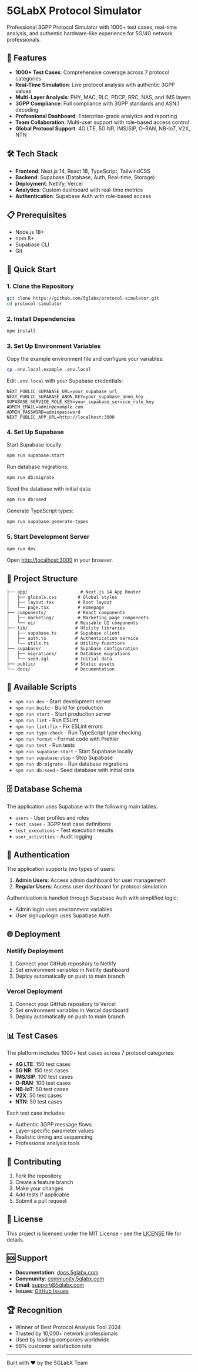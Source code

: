 # 5GLabX Protocol Simulator

Professional 3GPP Protocol Simulator with 1000+ test cases, real-time analysis, and authentic hardware-like experience for 5G/4G network professionals.

## 🚀 Features

- **1000+ Test Cases**: Comprehensive coverage across 7 protocol categories
- **Real-Time Simulation**: Live protocol analysis with authentic 3GPP values
- **Multi-Layer Analysis**: PHY, MAC, RLC, PDCP, RRC, NAS, and IMS layers
- **3GPP Compliance**: Full compliance with 3GPP standards and ASN.1 decoding
- **Professional Dashboard**: Enterprise-grade analytics and reporting
- **Team Collaboration**: Multi-user support with role-based access control
- **Global Protocol Support**: 4G LTE, 5G NR, IMS/SIP, O-RAN, NB-IoT, V2X, NTN

## 🛠️ Tech Stack

- **Frontend**: Next.js 14, React 18, TypeScript, TailwindCSS
- **Backend**: Supabase (Database, Auth, Real-time, Storage)
- **Deployment**: Netlify, Vercel
- **Analytics**: Custom dashboard with real-time metrics
- **Authentication**: Supabase Auth with role-based access

## 📋 Prerequisites

- Node.js 18+ 
- npm 8+
- Supabase CLI
- Git

## 🚀 Quick Start

### 1. Clone the Repository

```bash
git clone https://github.com/5glabx/protocol-simulator.git
cd protocol-simulator
```

### 2. Install Dependencies

```bash
npm install
```

### 3. Set Up Environment Variables

Copy the example environment file and configure your variables:

```bash
cp .env.local.example .env.local
```

Edit `.env.local` with your Supabase credentials:

```env
NEXT_PUBLIC_SUPABASE_URL=your_supabase_url
NEXT_PUBLIC_SUPABASE_ANON_KEY=your_supabase_anon_key
SUPABASE_SERVICE_ROLE_KEY=your_supabase_service_role_key
ADMIN_EMAIL=admin@example.com
ADMIN_PASSWORD=adminpassword
NEXT_PUBLIC_APP_URL=http://localhost:3000
```

### 4. Set Up Supabase

Start Supabase locally:

```bash
npm run supabase:start
```

Run database migrations:

```bash
npm run db:migrate
```

Seed the database with initial data:

```bash
npm run db:seed
```

Generate TypeScript types:

```bash
npm run supabase:generate-types
```

### 5. Start Development Server

```bash
npm run dev
```

Open [http://localhost:3000](http://localhost:3000) in your browser.

## 📁 Project Structure

```
├── app/                    # Next.js 14 App Router
│   ├── globals.css        # Global styles
│   ├── layout.tsx         # Root layout
│   └── page.tsx           # Homepage
├── components/            # React components
│   ├── marketing/         # Marketing page components
│   └── ui/               # Reusable UI components
├── lib/                  # Utility libraries
│   ├── supabase.ts       # Supabase client
│   ├── auth.ts           # Authentication service
│   └── utils.ts          # Utility functions
├── supabase/             # Supabase configuration
│   ├── migrations/       # Database migrations
│   └── seed.sql          # Initial data
├── public/               # Static assets
└── docs/                 # Documentation
```

## 🎯 Available Scripts

- `npm run dev` - Start development server
- `npm run build` - Build for production
- `npm run start` - Start production server
- `npm run lint` - Run ESLint
- `npm run lint:fix` - Fix ESLint errors
- `npm run type-check` - Run TypeScript type checking
- `npm run format` - Format code with Prettier
- `npm run test` - Run tests
- `npm run supabase:start` - Start Supabase locally
- `npm run supabase:stop` - Stop Supabase
- `npm run db:migrate` - Run database migrations
- `npm run db:seed` - Seed database with initial data

## 🗄️ Database Schema

The application uses Supabase with the following main tables:

- `users` - User profiles and roles
- `test_cases` - 3GPP test case definitions
- `test_executions` - Test execution results
- `user_activities` - Audit logging

## 🔐 Authentication

The application supports two types of users:

1. **Admin Users**: Access admin dashboard for user management
2. **Regular Users**: Access user dashboard for protocol simulation

Authentication is handled through Supabase Auth with simplified logic:
- Admin login uses environment variables
- User signup/login uses Supabase Auth

## 🌐 Deployment

### Netlify Deployment

1. Connect your GitHub repository to Netlify
2. Set environment variables in Netlify dashboard
3. Deploy automatically on push to main branch

### Vercel Deployment

1. Connect your GitHub repository to Vercel
2. Set environment variables in Vercel dashboard
3. Deploy automatically on push to main branch

## 📊 Test Cases

The platform includes 1000+ test cases across 7 protocol categories:

- **4G LTE**: 150 test cases
- **5G NR**: 150 test cases  
- **IMS/SIP**: 100 test cases
- **O-RAN**: 100 test cases
- **NB-IoT**: 50 test cases
- **V2X**: 50 test cases
- **NTN**: 50 test cases

Each test case includes:
- Authentic 3GPP message flows
- Layer-specific parameter values
- Realistic timing and sequencing
- Professional analysis tools

## 🤝 Contributing

1. Fork the repository
2. Create a feature branch
3. Make your changes
4. Add tests if applicable
5. Submit a pull request

## 📄 License

This project is licensed under the MIT License - see the [LICENSE](LICENSE) file for details.

## 🆘 Support

- **Documentation**: [docs.5glabx.com](https://docs.5glabx.com)
- **Community**: [community.5glabx.com](https://community.5glabx.com)
- **Email**: support@5glabx.com
- **Issues**: [GitHub Issues](https://github.com/5glabx/protocol-simulator/issues)

## 🏆 Recognition

- Winner of Best Protocol Analysis Tool 2024
- Trusted by 10,000+ network professionals
- Used by leading companies worldwide
- 98% customer satisfaction rate

---

Built with ❤️ by the 5GLabX Team